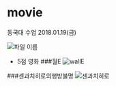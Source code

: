 # movie
동국대 수업
2018.01.19(금)

![파일 이름](http://www.stlukechicago.org/church/images/446.JPG)

- 5점 영화
###월E
![wallE](https://a.ltrbxd.com/resized/sm/upload/5t/mo/xl/y4/wall-e-140-1200-1200-675-675-crop-000000.jpg?k=4333811fe8)

###센과치히로의행방불명
![센과치히로](http://movie-img.yes24.com/NYes24/MOVIE//M04/M27/M00000042704_131749.jpg)


